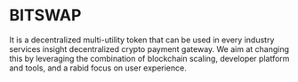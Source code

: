 # BITSWAP
It is a decentralized multi-utility token that can be used in every industry services insight decentralized crypto payment gateway. We aim at changing this by leveraging the combination of blockchain scaling, developer platform and tools, and a rabid focus on user experience.
